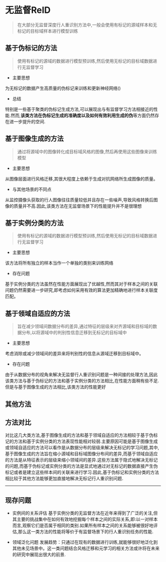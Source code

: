 # 无监督ReID

> 在大部分无监督深度行人重识别方法中,一般会使用有标记的源域样本和无标记的目标域样本进行模型训练

## 基于伪标记的方法

> 使用有标记的源域的数据进行模型预训练,然后使用无标记的目标域数据进行无监督学习

- 主要思想

为无标记的数据产生高质量的伪标记来训练和更新神经网络()

- 总结

特别是一些基于聚类的伪标记生成方法,可以展现出与有监督学习方法相接近的性能.然而,**该类方法在伪标记生成的准确度以及如何有效利用生成的伪**等方面仍然存在进一步提升的空间.
## 基于图像生成的方法
> 通过将源域中的图像转化成目标域风格的图像,然后再使用这些图像来训练模型

- 主要思想

从图像层面进行风格迁移,其很大程度上依赖于生成对抗网络所生成图像的质量。

- 与其他场景的不同点

从监控摄像头获取的行人图像往往质量较低并且存在一些噪声,导致风格转换后图像的质量并不高.因此,该类方法在无监督场景下的性能提升并不是很理想

## 基于实例分类的方法
> 使用有标记的源域的数据进行模型预训练,然后使用无标记的目标域数据进行无监督学习

- 主要思想

该方法将所有独立的样本当作一个单独的类别来训练网络

- 存在问题

基于实例分类的方法虽然在性能方面展现出了优越性,然而其对于样本之间的关联问题仍然需要进一步研究,即考虑如何采用有效的算法更加精确地进行样本关联度匹配。

## 基于领域自适应的方法
> 旨在减少领域间数据分布的差异,通过特征的层级来对齐源域和目标域的数据分布,以将源域中的判别性信息迁移到无标记的目标域中

- 主要思想

考虑消除或减少领域间的差异来将判别性的信息从源域迁移到目标域中。

- 存在问题

由于从数据分布的视角来解决无监督行人重识别问题是一种间接的处理方法,因此该类方法与基于伪标记的方法和基于实例分类的方法相比,在性能方面稍有些不足.但是与基于图像生成的方法相比,该类方法的性能更好

## 其他方法

## 方法对比

对比这几大类方法,基于图像生成的方法和基于领域自适应的方法相较于基于伪标记的方法和基于实例分类的方法表现性能相对较弱.主要原因可能是基于图像生成或领域自适应的方法可以看作是从数据分布的层级来解决无标记的学习问题,其中,基于图像生成的方法旨在缩小源域和目标域图像分布间的差异,而基于领域自适应的方法是从特征表示的层级来缩小领域间的差异.这些方法属于隐式地解决无标记的问题,而基于伪标记或实例分类的方法是显式地通过对无标记的数据直接产生伪标记或者是建立这些样本间的关联来进行学习.因此,基于伪标记和实例分类的方法相比较于其他方法能够更加直接地解决无标记行人重识别问题.

---

## 现存问题

- 实例间的关系评估
  基于实例分类的无监督方法在近年来得到了广泛的关注,但其主要的挑战集中在如何有效地挖掘每个样本之间的实际关系,即:以一对样本而言,观察它们是否属于相同的类别.如果所有样本之间的关系能够被很好地评估,那么这一类方法的性能将等价于有监督场景下的行人重识别任务的性能.

- 领域泛化问题
发展趋势：只通过在现有的数据进行训练,就能够很好地泛化到其他未见场景中。这一类问题结合风格迁移和元学习的相关方法或许将在未来的研究中展现出很大的前景.



